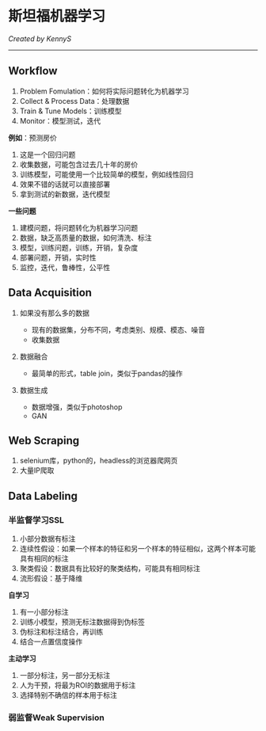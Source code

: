 # 斯坦福机器学习

*Created by KennyS*

---

## Workflow

1. Problem Fomulation：如何将实际问题转化为机器学习
2. Collect & Process Data：处理数据
3. Train & Tune Models：训练模型
4. Monitor：模型测试，迭代

**例如**：预测房价
1. 这是一个回归问题
2. 收集数据，可能包含过去几十年的房价
3. 训练模型，可能使用一个比较简单的模型，例如线性回归
4. 效果不错的话就可以直接部署
5. 拿到测试的新数据，迭代模型

**一些问题**
1. 建模问题，将问题转化为机器学习问题
2. 数据，缺乏高质量的数据，如何清洗、标注
3. 模型，训练问题，训练，开销，复杂度
4. 部署问题，开销，实时性
5. 监控，迭代，鲁棒性，公平性


## Data Acquisition

1. 如果没有那么多的数据
    - 现有的数据集，分布不同，考虑类别、规模、模态、噪音
    - 收集数据

2. 数据融合
    - 最简单的形式，table join，类似于pandas的操作

3. 数据生成
    - 数据增强，类似于photoshop
    - GAN


## Web Scraping

1. selenium库，python的，headless的浏览器爬网页
2. 大量IP爬取


## Data Labeling

### 半监督学习SSL

1. 小部分数据有标注
2. 连续性假设：如果一个样本的特征和另一个样本的特征相似，这两个样本可能具有相同的标注
3. 聚类假设：数据具有比较好的聚类结构，可能具有相同标注
4. 流形假设：基于降维

**自学习**
1. 有一小部分标注
2. 训练小模型，预测无标注数据得到伪标签
3. 伪标注和标注结合，再训练
4. 结合一点置信度操作

**主动学习**
1. 一部分标注，另一部分无标注
2. 人为干预，将最为ROI的数据用于标注
3. 选择特别不确信的样本用于标注


### 弱监督Weak Supervision

